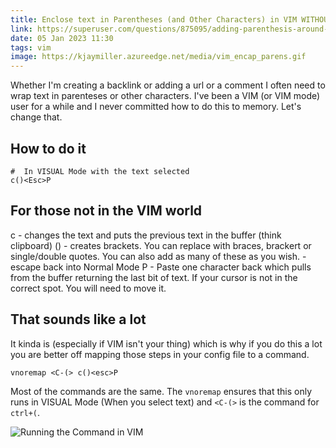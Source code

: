 ```yaml
---
title: Enclose text in Parentheses (and Other Characters) in VIM WITHOUT PLUGINS
link: https://superuser.com/questions/875095/adding-parenthesis-around-highlighted-text-in-vim
date: 05 Jan 2023 11:30
tags: vim 
image: https://kjaymiller.azureedge.net/media/vim_encap_parens.gif
---
```


Whether I'm creating a backlink or adding a url or a comment I often need to wrap text in parenteses or other characters. I've been a VIM (or VIM mode) user for a while and I never committed how to do this to memory. Let's change that.

## How to do it

```vim
#  In VISUAL Mode with the text selected
c()<Esc>P
```

## For those not in the VIM world

c - changes the text and puts the previous text in the buffer (think clipboard)
() - creates brackets. You can replace with braces, brackert or single/double quotes. You can also add as many of these as you wish.
<Esc> - escape back into Normal Mode
P - Paste one character back which pulls from the buffer returning the last bit of text. If your cursor is not in the correct spot. You will need to move it.

## That sounds like a lot

It kinda is (especially if VIM isn't your thing) which is why if you do this a lot you are better off mapping those steps in your config file to a command. 

```vim
vnoremap <C-(> c()<esc>P
```

Most of the commands are the same. The `vnoremap` ensures that this only runs in VISUAL Mode (When you select text) and `<C-(>` is the command for `ctrl+(`.

![Running the Command in VIM](https://kjaymiller.azureedge.net/media/vim_encap_parens.gif)

[SuperUser post]: https://superuser.com/questions/875095/adding-parenthesis-around-highlighted-text-in-vim